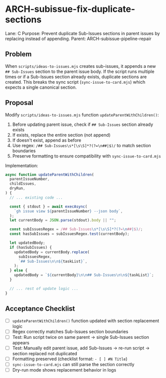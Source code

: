 # ARCH-subissue-fix-duplicate-sections

Lane: C
Purpose: Prevent duplicate Sub-Issues sections in parent issues by replacing instead of appending.
Parent: ARCH-subissue-pipeline-repair

## Problem

When `scripts/ideas-to-issues.mjs` creates sub-issues, it appends a new `## Sub-Issues` section to the parent issue body. If the script runs multiple times or if a Sub-Issues section already exists, duplicate sections are created. This breaks the sync script (`sync-issue-to-card.mjs`) which expects a single canonical section.

## Proposal

Modify `scripts/ideas-to-issues.mjs` function `updateParentWithChildren()`:

1. Before updating parent issue, check if `## Sub-Issues` section already exists
2. If exists, replace the entire section (not append)
3. If doesn't exist, append as before
4. Use regex: `/## Sub-Issues\s*[\s\S]*?(?=\n##|$)/` to match section boundaries
5. Preserve formatting to ensure compatibility with `sync-issue-to-card.mjs`

Implementation:

```javascript
async function updateParentWithChildren(
  parentIssueNumber,
  childIssues,
  dryRun,
) {
  // ... existing code ...

  const { stdout } = await execAsync(
    `gh issue view ${parentIssueNumber} --json body`,
  );
  let currentBody = JSON.parse(stdout).body || "";

  const subIssuesRegex = /## Sub-Issues\s*[\s\S]*?(?=\n##|$)/;
  const hasSubIssues = subIssuesRegex.test(currentBody);

  let updatedBody;
  if (hasSubIssues) {
    updatedBody = currentBody.replace(
      subIssuesRegex,
      `## Sub-Issues\n\n${taskList}`,
    );
  } else {
    updatedBody = `${currentBody}\n\n## Sub-Issues\n\n${taskList}`;
  }

  // ... rest of update logic ...
}
```

## Acceptance Checklist

- [ ] `updateParentWithChildren()` function updated with section replacement logic
- [ ] Regex correctly matches Sub-Issues section boundaries
- [ ] Test: Run script twice on same parent → single Sub-Issues section appears
- [ ] Test: Manually edit parent issue, add Sub-Issues → re-run script → section replaced not duplicated
- [ ] Formatting preserved (checklist format: `- [ ] #N Title`)
- [ ] `sync-issue-to-card.mjs` can still parse the section correctly
- [ ] Dry-run mode shows replacement behavior in logs
